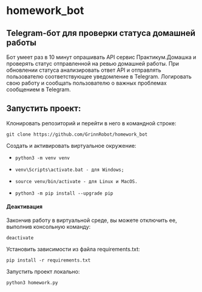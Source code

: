 # homework_bot

## Telegram-бот для проверки статуса домашней работы

Бот умеет раз в 10 минут опрашивать API сервис Практикум.Домашка и проверять статус отправленной на ревью домашней работы.
При обновлении статуса анализировать ответ API и отправлять пользователю соответствующее уведомление в Telegram.
Логировать свою работу и сообщать пользователю о важных проблемах сообщением в Telegram.

## Запустить проект:

Клонировать репозиторий и перейти в него в командной строке:

```git clone https://github.com/GrinnRobot/homework_bot```

Cоздать и активировать виртуальное окружение:


* `python3 -m venv venv`

* `venv\Scripts\activate.bat - для Windows;`

* `source venv/bin/activate - для Linux и MacOS.`

* `python3 -m pip install --upgrade pip`

#### Деактивация

Закончив работу в виртуальной среде, вы можете отключить ее, выполнив консольную команду:

`deactivate`


Установить зависимости из файла requirements.txt:

```pip install -r requirements.txt```

Запустить проект локально:

```python3 homework.py```
